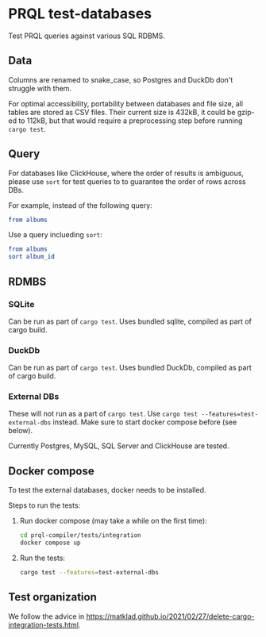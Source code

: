 # PRQL test-databases

Test PRQL queries against various SQL RDBMS.

## Data

Columns are renamed to snake_case, so Postgres and DuckDb don't struggle with
them.

For optimal accessibility, portability between databases and file size, all
tables are stored as CSV files. Their current size is 432kB, it could be gzip-ed
to 112kB, but that would require a preprocessing step before running
`cargo test`.

## Query

For databases like ClickHouse, where the order of results is ambiguous, please
use `sort` for test queries to to guarantee the order of rows across DBs.

For example, instead of the following query:

```elm
from albums
```

Use a query inclueding `sort`:

```elm
from albums
sort album_id
```

## RDMBS

### SQLite

Can be run as part of `cargo test`. Uses bundled sqlite, compiled as part of
cargo build.

### DuckDb

Can be run as part of `cargo test`. Uses bundled DuckDb, compiled as part of
cargo build.

### External DBs

These will not run as a part of `cargo test`. Use
`cargo test --features=test-external-dbs` instead. Make sure to start docker
compose before (see below).

Currently Postgres, MySQL, SQL Server and ClickHouse are tested.

## Docker compose

To test the external databases, docker needs to be installed.

Steps to run the tests:

1. Run docker compose (may take a while on the first time):

   ```sh
   cd prql-compiler/tests/integration
   docker compose up
   ```

2. Run the tests:

   ```sh
   cargo test --features=test-external-dbs
   ```

## Test organization

We follow the advice in
<https://matklad.github.io/2021/02/27/delete-cargo-integration-tests.html>.
